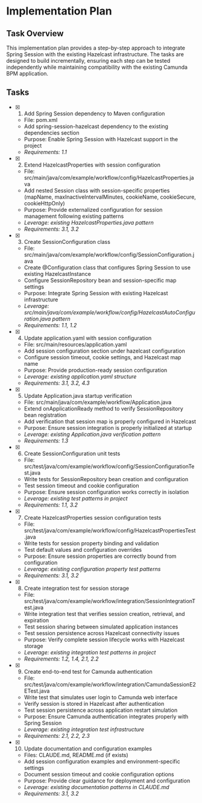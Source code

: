 # Implementation Plan

## Task Overview

This implementation plan provides a step-by-step approach to integrate Spring Session with the existing Hazelcast infrastructure. The tasks are designed to build incrementally, ensuring each step can be tested independently while maintaining compatibility with the existing Camunda BPM application.

## Tasks

- [x] 1. Add Spring Session dependency to Maven configuration
  - File: pom.xml
  - Add spring-session-hazelcast dependency to the existing dependencies section
  - Purpose: Enable Spring Session with Hazelcast support in the project
  - _Requirements: 1.1_

- [x] 2. Extend HazelcastProperties with session configuration
  - File: src/main/java/com/example/workflow/config/HazelcastProperties.java
  - Add nested Session class with session-specific properties (mapName, maxInactiveIntervalMinutes, cookieName, cookieSecure, cookieHttpOnly)
  - Purpose: Provide externalized configuration for session management following existing patterns
  - _Leverage: existing HazelcastProperties.java pattern_
  - _Requirements: 3.1, 3.2_

- [x] 3. Create SessionConfiguration class
  - File: src/main/java/com/example/workflow/config/SessionConfiguration.java
  - Create @Configuration class that configures Spring Session to use existing HazelcastInstance
  - Configure SessionRepository bean and session-specific map settings
  - Purpose: Integrate Spring Session with existing Hazelcast infrastructure
  - _Leverage: src/main/java/com/example/workflow/config/HazelcastAutoConfiguration.java pattern_
  - _Requirements: 1.1, 1.2_

- [x] 4. Update application.yaml with session configuration
  - File: src/main/resources/application.yaml
  - Add session configuration section under hazelcast configuration
  - Configure session timeout, cookie settings, and Hazelcast map name
  - Purpose: Provide production-ready session configuration
  - _Leverage: existing application.yaml structure_
  - _Requirements: 3.1, 3.2, 4.3_

- [x] 5. Update Application.java startup verification
  - File: src/main/java/com/example/workflow/Application.java
  - Extend onApplicationReady method to verify SessionRepository bean registration
  - Add verification that session map is properly configured in Hazelcast
  - Purpose: Ensure session integration is properly initialized at startup
  - _Leverage: existing Application.java verification pattern_
  - _Requirements: 1.3_

- [x] 6. Create SessionConfiguration unit tests
  - File: src/test/java/com/example/workflow/config/SessionConfigurationTest.java
  - Write tests for SessionRepository bean creation and configuration
  - Test session timeout and cookie configuration
  - Purpose: Ensure session configuration works correctly in isolation
  - _Leverage: existing test patterns in project_
  - _Requirements: 1.1, 3.2_

- [x] 7. Create HazelcastProperties session configuration tests
  - File: src/test/java/com/example/workflow/config/HazelcastPropertiesTest.java
  - Write tests for session property binding and validation
  - Test default values and configuration overrides
  - Purpose: Ensure session properties are correctly bound from configuration
  - _Leverage: existing configuration property test patterns_
  - _Requirements: 3.1, 3.2_

- [x] 8. Create integration test for session storage
  - File: src/test/java/com/example/workflow/integration/SessionIntegrationTest.java
  - Write integration test that verifies session creation, retrieval, and expiration
  - Test session sharing between simulated application instances
  - Test session persistence across Hazelcast connectivity issues
  - Purpose: Verify complete session lifecycle works with Hazelcast storage
  - _Leverage: existing integration test patterns in project_
  - _Requirements: 1.2, 1.4, 2.1, 2.2_

- [x] 9. Create end-to-end test for Camunda authentication
  - File: src/test/java/com/example/workflow/integration/CamundaSessionE2ETest.java
  - Write test that simulates user login to Camunda web interface
  - Verify session is stored in Hazelcast after authentication
  - Test session persistence across application restart simulation
  - Purpose: Ensure Camunda authentication integrates properly with Spring Session
  - _Leverage: existing integration test infrastructure_
  - _Requirements: 2.1, 2.2, 2.3_

- [x] 10. Update documentation and configuration examples
  - Files: CLAUDE.md, README.md (if exists)
  - Add session configuration examples and environment-specific settings
  - Document session timeout and cookie configuration options
  - Purpose: Provide clear guidance for deployment and configuration
  - _Leverage: existing documentation patterns in CLAUDE.md_
  - _Requirements: 3.1, 3.2_